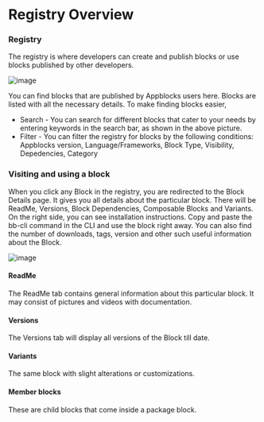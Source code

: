 # Registry Overview

### Registry

The registry is where developers can create and publish blocks or use blocks published by other developers. 
<!-- (Insert a general paragraph) -->

![image](https://github.com/appblocks-hub/docs/assets/33730398/d17b94df-ba9b-4245-b29d-279179500d3e)


You can find blocks that are published by Appblocks users here. Blocks are listed with all the necessary details. To make finding blocks easier,
* Search - You can search for different blocks that cater to your needs by entering keywords in the search bar, as shown in the above picture.
* Filter - You can filter the registry for blocks by the following conditions: Appblocks version, Language/Frameworks, Block Type, Visibility, Depedencies, Category

### Visiting and using a block

When you click any Block in the registry, you are redirected to the Block Details page. It gives you all details about the particular block. 
There will be ReadMe, Versions, Block Dependencies, Composable Blocks and Variants. On the right side, you can see installation instructions. Copy and paste the bb-cli command in the CLI and use the block right away. You can also find the number of downloads, tags, version and other such useful information about the Block. 

![image](https://github.com/appblocks-hub/docs/assets/33730398/566aa853-8cf3-4e65-9874-aaf3c976e5ec)


<!--  #### Pricing
 * Free - You can see installation instructions on the right side of the page. 
 * Paid - You can see the price, license and add-on details along with the option of adding it to cart. To add to cart successfully and purchase a paid block, you have to be a logged in user. -->

#### ReadMe
The ReadMe tab contains general information about this particular block. It may consist of pictures and videos with documentation.

#### Versions
The Versions tab will display all versions of the Block till date. 

<!-- #### Block Dependencies
In the [dependencies](https://docs.appblocks.com/docs/composability-vs-dependency#dependency) tab, as shown below, all dependent blocks of the chosen Block is listed down. 

#### Composable Blocks
All [composable blocks](https://docs.appblocks.com/docs/composability-vs-dependency#composability) are listed in this tab as shown below. -->

#### Variants
The same block with slight alterations or customizations. 
<!-- (fill better definition) -->

#### Member blocks
These are child blocks that come inside a package block.
